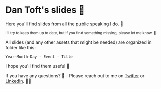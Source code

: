 # Dan Toft's slides 🚀

Here you'll find slides from all the public speaking I do. 📢

<sub>I'll try to keep them up to date, but if you find something missing, please let me know. 🤫</sub> 



All slides (and any other assets that might be needed) are organized in folder like this:

```
Year-Month-Day - Event - Title
```

I hope you'll find them useful 🤞

If you have any questions? 🤔 - Please reach out to me on [Twitter](https://twitter.com/tanddant) or [LinkedIn](https://www.linkedin.com/in/tanddant/). 🙋‍♂️